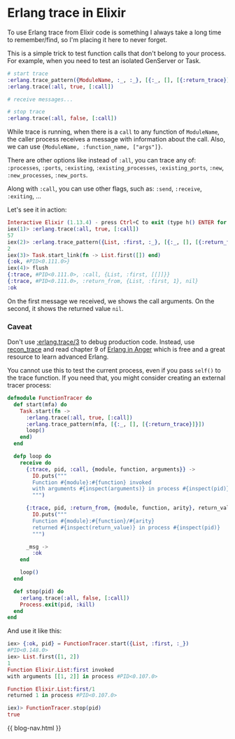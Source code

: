 # Erlang trace in Elixir

To use Erlang trace from Elixir code is something I always take a long time to remember/find, so
I'm placing it here to never forget.

This is a simple trick to test function calls that don't belong to your process. For example, when
you need to test an isolated GenServer or Task.

```elixir
# start trace
:erlang.trace_pattern({ModuleName, :_, :_}, [{:_, [], [{:return_trace}]}])
:erlang.trace(:all, true, [:call])

# receive messages...

# stop trace
:erlang.trace(:all, false, [:call])
```

While trace is running, when there is a `call` to any function of `ModuleName`, the caller process
receives a message with information about the call. Also, we can use `{ModuleName, :function_name, ["args"]}`.

There are other options like instead of `:all`, you can trace any of: `:processes`, `:ports`, `:existing`,
`:existing_processes`, `:existing_ports`, `:new`, `:new_processes`, `:new_ports`.

Along with `:call`, you can use other flags, such as: `:send`, `:receive`, `:exiting`, ...

Let's see it in action:

```elixir
Interactive Elixir (1.13.4) - press Ctrl+C to exit (type h() ENTER for help)
iex(1)> :erlang.trace(:all, true, [:call])
57
iex(2)> :erlang.trace_pattern({List, :first, :_}, [{:_, [], [{:return_trace}]}])
2
iex(3)> Task.start_link(fn -> List.first([]) end)
{:ok, #PID<0.111.0>}
iex(4)> flush
{:trace, #PID<0.111.0>, :call, {List, :first, [[]]}}
{:trace, #PID<0.111.0>, :return_from, {List, :first, 1}, nil}
:ok
```

On the first message we received, we shows the call arguments. On the second, it shows the returned value `nil`.

### Caveat
Don't use [:erlang.trace/3](https://www.erlang.org/doc/man/erlang.html#trace-3) to debug production code.
Instead, use [recon_trace](https://ferd.github.io/recon/recon_trace.html) and read chapter 9 of [Erlang in Anger](https://www.erlang-in-anger.com)
which is free and a great resource to learn advanced Erlang.

You cannot use this to test the current process, even if you pass `self()` to the trace function.
If you need that, you might consider creating an external tracer process:

```elixir
defmodule FunctionTracer do
  def start(mfa) do
    Task.start(fn ->
      :erlang.trace(:all, true, [:call])
      :erlang.trace_pattern(mfa, [{:_, [], [{:return_trace}]}])
      loop()
    end)
  end

  defp loop do
    receive do
      {:trace, pid, :call, {module, function, arguments}} ->
        IO.puts("""
        Function #{module}:#{function} invoked
        with arguments #{inspect(arguments)} in process #{inspect(pid)}
        """)

      {:trace, pid, :return_from, {module, function, arity}, return_value} ->
        IO.puts("""
        Function #{module}:#{function}/#{arity}
        returned #{inspect(return_value)} in process #{inspect(pid)}
        """)

      _msg ->
        :ok
    end

    loop()
  end

  def stop(pid) do
    :erlang.trace(:all, false, [:call])
    Process.exit(pid, :kill)
  end
end
```

And use it like this:

```elixir
iex> {:ok, pid} = FunctionTracer.start({List, :first, :_})
#PID<0.148.0>
iex> List.first([1, 2])
1
Function Elixir.List:first invoked
with arguments [[1, 2]] in process #PID<0.107.0>

Function Elixir.List:first/1
returned 1 in process #PID<0.107.0>

iex)> FunctionTracer.stop(pid)
true
```

{{ blog-nav.html }}
